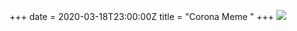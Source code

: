 +++
date = 2020-03-18T23:00:00Z
title = "Corona Meme "
+++
![](https://imagedelivery.net/zJmFZzaNuqC_Q5Caqyu8nQ/tobyblog_images_remote_cloudinary_180d9ed7_CD5F430F-2CDF-4BBA-8F97-1768C7C20F62_g2j0oh.jpg/fit=scale-down,w=780,sharpen=1,f=auto,q=0.9,slow-connection-quality=0.3)